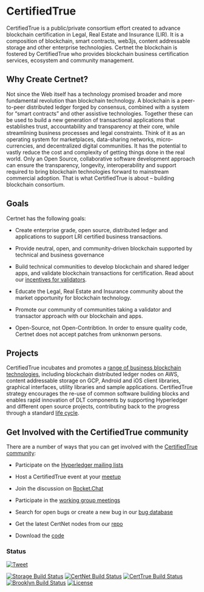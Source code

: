 
# CertifiedTrue
CertifiedTrue is a public/private consortium effort created to advance blockchain certification in Legal, Real Estate and Insurance (LIR). It is a composition of blockchain, smart contracts, web3js, content addressable storage and other enterprise technologies. Certnet the blockchain is fostered by CertifiedTrue who provides blockchain business certification services, ecosystem and community management. 

## Why Create Certnet?
Not since the Web itself has a technology promised broader and more fundamental revolution than blockchain technology. A blockchain is a peer-to-peer distributed ledger forged by consensus, combined with a system for “smart contracts” and other assistive technologies. Together these can be used to build a new generation of transactional applications that establishes trust, accountability and transparency at their core, while streamlining business processes and legal constraints.
Think of it as an operating system for marketplaces, data-sharing networks, micro-currencies, and decentralized digital communities. It has the potential to vastly reduce the cost and complexity of getting things done in the real world.
Only an Open Source, collaborative software development approach can ensure the transparency, longevity, interoperability and support required to bring blockchain technologies forward to mainstream commercial adoption. That is what CertifiedTrue is about – building blockchain consortium. 

## Goals
Certnet has the following goals:
* Create enterprise grade, open source, distributed ledger and applications to support LRI certified business transactions.

* Provide neutral, open, and community-driven blockchain supported by technical and business governance

* Build technical communities to develop blockchain and shared ledger apps, and validate blockchain transactions for certification. Read about our [incentives for validators](https://certnet.io).

* Educate the Legal, Real Estate and Insurance community about the market opportunity for blockchain technology.

* Promote our community of communities taking a validator and transactor approach with our blockchain and apps.

* Open-Source, not Open-Contribtion. In order to ensure quality code, Certnet does not accept patches from unknonwn persons. 

## Projects
CertifiedTrue incubates and promotes a [range of business blockchain technologies](https://github.com/CertifiedTrue), including blockchain distributed ledger nodes on AWS, content addressable storage on GCP, Android and iOS client libraries, graphical interfaces, utility libraries and sample applications. CertifiedTrue strategy encourages the re-use of common software building blocks and enables rapid innovation of DLT components by supporting Hyperledger and different open source projects, contributing back to the progress through a standard [life cycle](https://wiki.hyperledger.org/community/project-lifecycle).  

## Get Involved with the CertifiedTrue community
There are a number of ways that you can get involved with the [CertifiedTrue community](http://certifiedtrue.net/):

* Participate on the [Hyperledger mailing lists](http://lists.hyperledger.org/)

* Host a CertifiedTrue event at your [meetup](http://www.meetup.com/pro/hyperledger/)

* Join the discussion on [Rocket.Chat](https://chat.hyperledger.org/)

* Participate in the [working group meetings](https://wiki.hyperledger.org/community/calendar-public-meetings)

* Search for open bugs or create a new bug in our [bug database](https://jira.hyperledger.org/)

* Get the latest CertNet nodes from our [repo](https://github.com/CertifiedTrue/PoA)

* Download the [code](https://github.com/certifiedtrue)


### Status  
[![Tweet](https://img.shields.io/twitter/url/http/shields.io.svg?style=social)](https://twitter.com/intent/tweet?text=Check%20out%20blockchain%20certification%20in%20Legal,%20Real%20Estate%20and%20Insurance%20url=https://certifiedtrue.github.io/%20#certifiedtrue)

[![Storage Build Status](https://travis-ci.org/perkeep/perkeep.svg?branch=master)](https://travis-ci.org/perkeep/perkeep)
[![CertNet Build Status](https://travis-ci.org/CertifiedTrue/certnet.io.svg?branch=master)](https://travis-ci.org/CertifiedTrue/certnet.io)	
[![CertTrue Build Status](https://travis-ci.org/CertifiedTrue/certifiedtrue.co.svg?branch=master)](https://travis-ci.org/CertifiedTrue/certifiedtrue.co)
[![Brooklyn Build Status](https://jenkins.hyperledger.org/user/brooklyn/my-views/view/all/job/crypto-lib-verify-x86_64/badge/icon)](https://jenkins.hyperledger.org/user/brooklyn/my-views/view/all/job/crypto-lib-verify-x86_64/)
[![License](https://img.shields.io/badge/License-Apache%202.0-yellowgreen.svg)](https://github.com/hyperledger/sawtooth-seth/blob/master/LICENSE)


